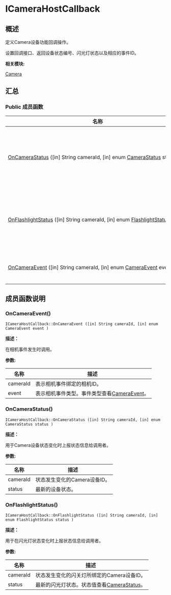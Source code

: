 # ICameraHostCallback


## **概述**

定义Camera设备功能回调操作。

设置回调接口、返回设备状态编号、闪光灯状态以及相应的事件ID。

**相关模块:**

[Camera](camera.md)


## **汇总**


### Public 成员函数

  | 名称 | 描述 | 
| -------- | -------- |
| [OnCameraStatus](#oncamerastatus)&nbsp;([in]&nbsp;String&nbsp;cameraId,&nbsp;[in]&nbsp;enum&nbsp;[CameraStatus](camera.md#camerastatus)&nbsp;status) | 用于Camera设备状态变化时上报状态信息给调用者。 | 
| [OnFlashlightStatus](#onflashlightstatus)&nbsp;([in]&nbsp;String&nbsp;cameraId,&nbsp;[in]&nbsp;enum&nbsp;[FlashlightStatus](camera.md#flashlightstatus)&nbsp;status) | 用于在闪光灯状态变化时上报状态信息给调用者。 | 
| [OnCameraEvent](#oncameraevent)&nbsp;([in]&nbsp;String&nbsp;cameraId,&nbsp;[in]&nbsp;enum&nbsp;[CameraEvent](camera.md#cameraevent)&nbsp;event) | 在相机事件发生时调用。 | 


## **成员函数说明**


### OnCameraEvent()

  
```
ICameraHostCallback::OnCameraEvent ([in] String cameraId, [in] enum CameraEvent event )
```

**描述：**

在相机事件发生时调用。

**参数:**

  | 名称 | 描述 | 
| -------- | -------- |
| cameraId | 表示相机事件绑定的相机ID。 | 
| event | 表示相机事件类型。事件类型查看[CameraEvent](camera.md#cameraevent)。 | 


### OnCameraStatus()

  
```
ICameraHostCallback::OnCameraStatus ([in] String cameraId, [in] enum CameraStatus status )
```

**描述：**

用于Camera设备状态变化时上报状态信息给调用者。

**参数:**

  | 名称 | 描述 | 
| -------- | -------- |
| cameraId | 状态发生变化的Camera设备ID。 | 
| status | 最新的设备状态。 | 


### OnFlashlightStatus()

  
```
ICameraHostCallback::OnFlashlightStatus ([in] String cameraId, [in] enum FlashlightStatus status )
```

**描述：**

用于在闪光灯状态变化时上报状态信息给调用者。

**参数:**

  | 名称 | 描述 | 
| -------- | -------- |
| cameraId | 状态发生变化的闪关灯所绑定的Camera设备ID。 | 
| status | 最新的闪光灯状态。状态值查看[CameraStatus](camera.md#camerastatus)。 | 
